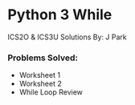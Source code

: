 # Python 3 While

ICS2O & ICS3U Solutions By: J Park

### Problems Solved:

- Worksheet 1
- Worksheet 2
- While Loop Review

